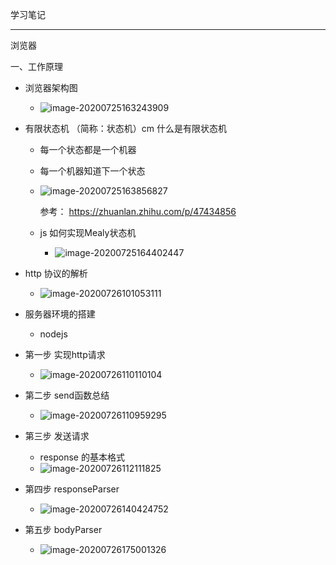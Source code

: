 学习笔记

---

浏览器

一、工作原理

+ 浏览器架构图

  + ![image-20200725163243909](C:\Users\ASUS\AppData\Roaming\Typora\typora-user-images\image-20200725163243909.png)

+ 有限状态机 （简称：状态机）cm 什么是有限状态机

  + 每一个状态都是一个机器

  + 每一个机器知道下一个状态

  + ![image-20200725163856827](C:\Users\ASUS\AppData\Roaming\Typora\typora-user-images\image-20200725163856827.png)

    参考： https://zhuanlan.zhihu.com/p/47434856

  + js 如何实现Mealy状态机
    
    + ![image-20200725164402447](C:\Users\ASUS\AppData\Roaming\Typora\typora-user-images\image-20200725164402447.png)

+ http 协议的解析

  + ![image-20200726101053111](C:\Users\ASUS\AppData\Roaming\Typora\typora-user-images\image-20200726101053111.png)
  
+ 服务器环境的搭建

  + nodejs

+ 第一步 实现http请求

  + ![image-20200726110110104](C:\Users\ASUS\AppData\Roaming\Typora\typora-user-images\image-20200726110110104.png)

+ 第二步 send函数总结

  + ![image-20200726110959295](C:\Users\ASUS\AppData\Roaming\Typora\typora-user-images\image-20200726110959295.png)

+ 第三步 发送请求

  + response 的基本格式
  + ![image-20200726112111825](C:\Users\ASUS\AppData\Roaming\Typora\typora-user-images\image-20200726112111825.png)

+ 第四步 responseParser

  + ![image-20200726140424752](C:\Users\ASUS\AppData\Roaming\Typora\typora-user-images\image-20200726140424752.png)

+ 第五步 bodyParser 

  + ![image-20200726175001326](C:\Users\ASUS\AppData\Roaming\Typora\typora-user-images\image-20200726175001326.png)
